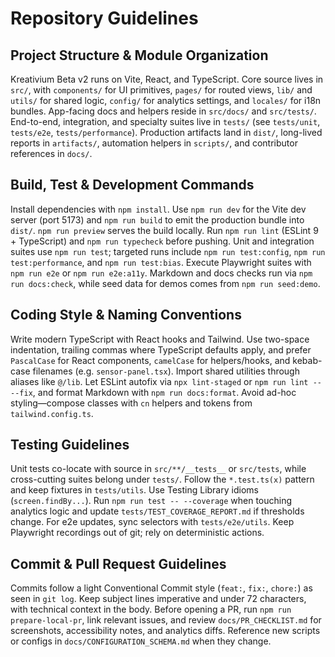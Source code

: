# Repository Guidelines

## Project Structure & Module Organization
Kreativium Beta v2 runs on Vite, React, and TypeScript. Core source lives in `src/`, with `components/` for UI primitives, `pages/` for routed views, `lib/` and `utils/` for shared logic, `config/` for analytics settings, and `locales/` for i18n bundles. App-facing docs and helpers reside in `src/docs/` and `src/tests/`. End-to-end, integration, and specialty suites live in `tests/` (see `tests/unit`, `tests/e2e`, `tests/performance`). Production artifacts land in `dist/`, long-lived reports in `artifacts/`, automation helpers in `scripts/`, and contributor references in `docs/`.

## Build, Test & Development Commands
Install dependencies with `npm install`. Use `npm run dev` for the Vite dev server (port 5173) and `npm run build` to emit the production bundle into `dist/`. `npm run preview` serves the build locally. Run `npm run lint` (ESLint 9 + TypeScript) and `npm run typecheck` before pushing. Unit and integration suites use `npm run test`; targeted runs include `npm run test:config`, `npm run test:performance`, and `npm run test:bias`. Execute Playwright suites with `npm run e2e` or `npm run e2e:a11y`. Markdown and docs checks run via `npm run docs:check`, while seed data for demos comes from `npm run seed:demo`.

## Coding Style & Naming Conventions
Write modern TypeScript with React hooks and Tailwind. Use two-space indentation, trailing commas where TypeScript defaults apply, and prefer `PascalCase` for React components, `camelCase` for helpers/hooks, and kebab-case filenames (e.g. `sensor-panel.tsx`). Import shared utilities through aliases like `@/lib`. Let ESLint autofix via `npx lint-staged` or `npm run lint -- --fix`, and format Markdown with `npm run docs:format`. Avoid ad-hoc styling—compose classes with `cn` helpers and tokens from `tailwind.config.ts`.

## Testing Guidelines
Unit tests co-locate with source in `src/**/__tests__` or `src/tests`, while cross-cutting suites belong under `tests/`. Follow the `*.test.ts(x)` pattern and keep fixtures in `tests/utils`. Use Testing Library idioms (`screen.findBy...`). Run `npm run test -- --coverage` when touching analytics logic and update `tests/TEST_COVERAGE_REPORT.md` if thresholds change. For e2e updates, sync selectors with `tests/e2e/utils`. Keep Playwright recordings out of git; rely on deterministic actions.

## Commit & Pull Request Guidelines
Commits follow a light Conventional Commit style (`feat:`, `fix:`, `chore:`) as seen in `git log`. Keep subject lines imperative and under 72 characters, with technical context in the body. Before opening a PR, run `npm run prepare-local-pr`, link relevant issues, and review `docs/PR_CHECKLIST.md` for screenshots, accessibility notes, and analytics diffs. Reference new scripts or configs in `docs/CONFIGURATION_SCHEMA.md` when they change.
